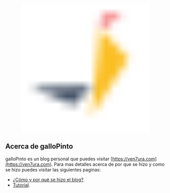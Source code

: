 <p align="center"><a href="https://ven7ura.com" target="_blank"><img src="https://raw.githubusercontent.com/ven7ura/gallopinto/master/public/img/gp.svg?token=GHSAT0AAAAAABXBQ4SMPVSTHEQJ3CGIMKXMYXJI72Q" width="400"></a></p>

## Acerca de galloPinto

galloPinto es un blog personal que puedes visitar [https://ven7ura.com](https://ven7ura.com). Para mas detalles acerca de por que se hizo y como se hizo puedes visitar las siguientes paginas:

- [¿Cómo y por qué se hizo el blog?](https://ven7ura.com/blog/2022/02/como-y-por-que-se-creo-este-blog).
- [Tutorial](https://ven7ura.com/proyectos/el-obligatorio-blog).
